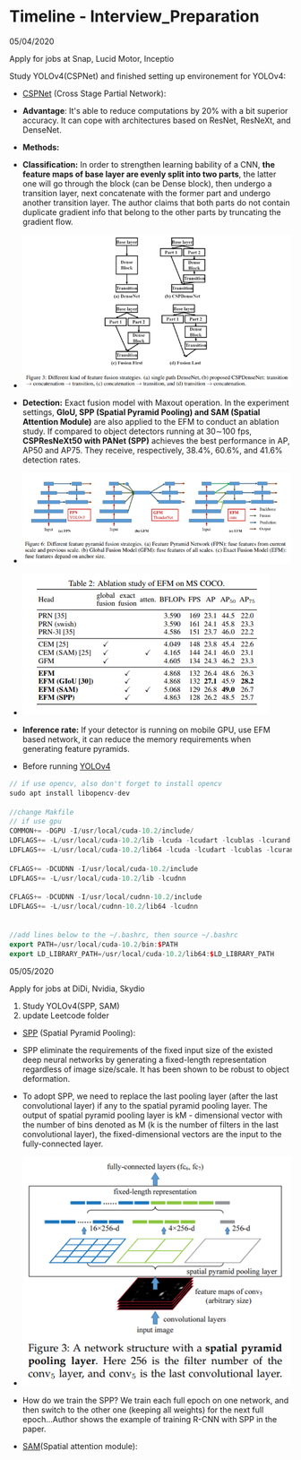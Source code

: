 # Timeline - Interview_Preparation
05/04/2020

Apply for jobs at Snap, Lucid Motor, Inceptio

Study YOLOv4(CSPNet) and finished setting up environement for YOLOv4:

+ [CSPNet](https://github.com/WongKinYiu/CrossStagePartialNetworks) (Cross Stage Partial Network): 
+ **Advantage**: It's able to reduce computations by 20% with a bit superior accuracy. It can cope with architectures based on ResNet, ResNeXt, and DenseNet.
+ **Methods:** 
+ **Classification:** In order to strengthen learning bability of a CNN, **the feature maps of base layer are evenly split into two parts**, the latter one will go through the block (can be Dense block), then undergo a transition layer, next concatenate with the former part and undergo another transition layer. The author claims that both parts do not contain duplicate gradient info that belong to the other parts by truncating the gradient flow.
+ !["Dense block"](1.PNG )
+ **Detection:** Exact fusion model with Maxout operation. In the experiment settings, **GIoU,  SPP (Spatial Pyramid Pooling) and SAM (Spatial Attention Module)** are also applied to the EFM to conduct an ablation study. If compared to object detectors running at 30∼100 fps, **CSPResNeXt50 with PANet (SPP)** achieves the best performance
in AP, AP50 and AP75. They receive, respectively, 38.4%, 60.6%, and 41.6% detection rates.  
+ !["EFM"](2.PNG )
+ !["EFM experiments"](3.PNG )
+ **Inference rate:** If your detector is running on mobile GPU, use EFM based network, it can reduce the memory requirements when generating feature pyramids.

+ Before running [YOLOv4](https://github.com/AlexeyAB/darknet#how-to-use-on-the-command-line)

```cpp
// if use opencv, also don't forget to install opencv
sudo apt install libopencv-dev 

//change Makfile
// if use gpu
COMMON+= -DGPU -I/usr/local/cuda-10.2/include/
LDFLAGS+= -L/usr/local/cuda-10.2/lib -lcuda -lcudart -lcublas -lcurand
LDFLAGS+= -L/usr/local/cuda-10.2/lib64 -lcuda -lcudart -lcublas -lcurand

CFLAGS+= -DCUDNN -I/usr/local/cuda-10.2/include
LDFLAGS+= -L/usr/local/cuda-10.2/lib -lcudnn

CFLAGS+= -DCUDNN -I/usr/local/cudnn-10.2/include
LDFLAGS+= -L/usr/local/cudnn-10.2/lib64 -lcudnn


//add lines below to the ~/.bashrc, then source ~/.bashrc
export PATH=/usr/local/cuda-10.2/bin:$PATH
export LD_LIBRARY_PATH=/usr/local/cuda-10.2/lib64:$LD_LIBRARY_PATH
```

05/05/2020

Apply for jobs at DiDi, Nvidia, Skydio

1) Study YOLOv4(SPP, SAM)
2) update Leetcode folder

+ [SPP](https://arxiv.org/pdf/1406.4729.pdf) (Spatial Pyramid Pooling):
+ SPP eliminate the requirements of the fixed input size of the existed deep neural networks by generating a fixed-length representation regardless of image size/scale. It has been shown to be robust to object deformation.
+ To adopt SPP, we need to replace the last pooling layer (after the last convolutional layer) if any to the spatial pyramid pooling layer. The output of spatial pyramid pooling layer is kM - dimensional vector with the number of bins denoted as M (k is the number of filters in the last convolutional layer), the fixed-dimensional vectors are the input to the fully-connected layer.  
+ !["SPP"](4.PNG )
+ How do we train the SPP? We train each full epoch on one network, and then switch to the other one (keeping all weights) for the next full epoch...Author shows the example of training R-CNN with SPP in the paper.

+ [SAM](https://arxiv.org/pdf/1807.06521.pdf)(Spatial attention module):